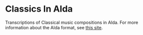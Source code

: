 # Classics In Alda
Transcriptions of Classical music compositions in Alda. For more information about the Alda format, see [this site](alda.io).
